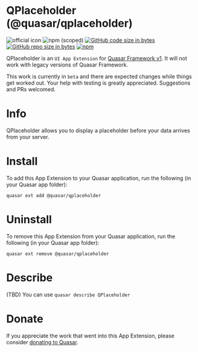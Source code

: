 QPlaceholder (@quasar/qplaceholder)
===

![official icon](https://img.shields.io/badge/Quasar%201.0-Official%20UI%20App%20Extension-blue.svg)
![npm (scoped)](https://img.shields.io/npm/v/@quasar/quasar-app-extension-qplaceholder.svg?style=plastic)
[![GitHub code size in bytes](https://img.shields.io/github/languages/code-size/quasarframework/app-extension-qplaceholder.svg)]()
[![GitHub repo size in bytes](https://img.shields.io/github/repo-size/quasarframework/app-extension-qplaceholder.svg)]()
[![npm](https://img.shields.io/npm/dt/@quasar/quasar-app-extension-qplaceholder.svg)](https://www.npmjs.com/package/@quasar/quasar-app-extension-qplaceholder)

QPlaceholder is an `UI App Extension` for [Quasar Framework v1](https://v1.quasar-framework.org/). It will not work with legacy versions of Quasar Framework.

This work is currently in `beta` and there are expected changes while things get worked out. Your help with testing is greatly appreciated. Suggestions and PRs welcomed.

# Info
QPlaceholder allows you to display a placeholder before your data arrives from your server.

# Install
To add this App Extension to your Quasar application, run the following (in your Quasar app folder):
```
quasar ext add @quasar/qplaceholder
```

# Uninstall
To remove this App Extension from your Quasar application, run the following (in your Quasar app folder):
```
quasar ext remove @quasar/qplaceholder
```

# Describe
(TBD) You can use `quasar describe QPlaceholder`

# Donate
If you appreciate the work that went into this App Extension, please consider [donating to Quasar](https://donate.quasar.dev).
